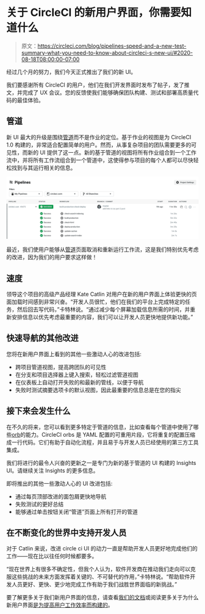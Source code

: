 # 关于 CircleCI 的新用户界面，你需要知道什么

> 原文：<https://circleci.com/blog/pipelines-speed-and-a-new-test-summary-what-you-need-to-know-about-circleci-s-new-ui/#2020-08-18T08:00:00-07:00>

经过几个月的努力，我们今天正式推出了我们的新 UI。

我们要感谢所有 CircleCI 的用户，他们在我们开发界面时发布了帖子，发了推文，并完成了 UX 会议。您的反馈使我们能够确保团队构建、测试和部署高质量代码的最佳体验。

## 管道

新 UI 最大的升级是围绕[管道](https://circleci.com/blog/what-is-a-ci-cd-pipeline/)而不是作业的定位。基于作业的视图是为 CircleCI 1.0 构建的，非常适合配置简单的用户。然而，从事复杂项目的团队需要更多的可见性，而新的 UI 提供了这一点。新的基于管道的视图将所有作业组合到一个工作流中，并将所有工作流组合到一个管道中，这使得参与项目的每个人都可以尽快轻松找到与其运行相关的信息。

![2020.08.17_pipe1.jpg](img/e066a1a463b750e258d45025932226f8.png)

最近，我们使用户能够从[管道](https://circleci.com/docs/project-build/#viewing-and-navigating-pipelines)页面取消和重新运行工作流，这是我们特别优先考虑的改进，因为我们的用户要求这样做！

## 速度

领导这个项目的高级产品经理 Kate Catlin 对用户在新的用户界面上体验更快的页面加载时间感到非常兴奋。“开发人员很忙，他们在我们的平台上完成特定的任务，然后回去写代码，”卡特林说。“通过减少每个屏幕加载信息所需的时间，并重新安排信息以优先考虑最重要的内容，我们可以让开发人员更快地提供新功能。”

## 快速导航的其他改进

您将在新用户界面上看到的其他一些激动人心的改进包括:

*   跨项目管道视图，提高跨团队的可见性
*   在分支和项目选择器上键入搜索，轻松过滤管道视图
*   在仪表板上自动打开失败的和最新的管线，以便于导航
*   失败时测试摘要选项卡的默认视图，因此最重要的信息总是在您的指尖

## 接下来会发生什么

在不久的将来，您可以看到更多特定于管道的信息，比如查看每个管道中使用了哪些[orb](https://circleci.com/orbs/)的能力。CircleCI orbs 是 YAML 配置的可重用片段，它将重复的配置压缩成一行代码。它们有助于自动化流程，并且易于与开发人员已经使用的第三方工具集成。

我们将进行的最令人兴奋的更新之一是专门为新的基于管道的 UI 构建的 Insights UI。请继续关注 Insights 的更多信息。

即将推出的其他一些激动人心的 UI 改进包括:

*   通过每页顶部改进的面包屑更快地导航
*   失败测试的更好总结
*   能够通过单击按钮关闭“管道”页面上所有打开的管道

## 在不断变化的世界中支持开发人员

对于 Catlin 来说，改进 circle ci UI 的动力一直是帮助开发人员更好地完成他们的工作——现在比以往任何时候都要多。

“现在世界上有很多不确定性，但我个人认为，软件开发商在推动我们走向可以克服这些挑战的未来方面发挥着关键的、不可替代的作用，”卡特林说。“帮助软件开发人员更好、更快、更少地完成工作有助于我们战胜世界面临的新挑战。”

要了解更多关于我们新用户界面的信息，请查看[我们的文档](https://circleci.com/docs/configuration-reference/)或阅读更多关于为什么新用户界面[是为提高用户工作效率而构建的](https://circleci.com/blog/introducing-our-redesigned-UI-built-for-increased-user-productivity/)。